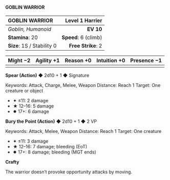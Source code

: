 #### GOBLIN WARRIOR

| GOBLIN WARRIOR | **Level 1 Harrier** |
|:-------------------------------------------------- | -------------------------:|
| *Goblin, Humanoid* | **EV 10** |
| **Stamina**: 20 | **Speed**: 6 (climb) |
| **Size**: 1S / Stability 0 | **Free Strike**: 2 |

| **Might** −2 | **Agility** +1 | **Reason** +0 | **Intuition** +0 | **Presence** −1 |
| -------- | ---------- | --------- | ------------ | ----------- |
|  |  |  |  |  |

**Spear (Action)** ◆ 2d10 + 1 ◆ Signature

Keywords: Attack, Charge, Melee, Weapon
Distance: Reach 1
Target: One creature or object
- ✦ ≤11: 2 damage
- ★ 12–16: 5 damage
- ✸ 17+: 6 damage

**Bury the Point (Action)** ◆ 2d10 + 1 ◆ 2 VP

Keywords: Attack, Melee, Weapon
Distance: Reach 1
Target: One creature
- ✦ ≤11: 3 damage
- ★ 12–16: 7 damage; bleeding (EoT)
- ✸ 17+: 8 damage; bleeding (MGT ends)

**Crafty**

The warrior doesn’t provoke opportunity attacks by moving.

